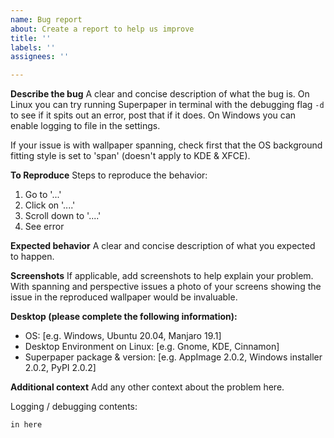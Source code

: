 ```yaml
---
name: Bug report
about: Create a report to help us improve
title: ''
labels: ''
assignees: ''

---
```


**Describe the bug**
A clear and concise description of what the bug is. On Linux you can try running Superpaper in terminal with the debugging flag `-d` to see if it spits out an error, post that if it does. On Windows you can enable logging to file in the settings.

If your issue is with wallpaper spanning, check first that the OS background fitting style is set to 'span' (doesn't apply to KDE & XFCE).

**To Reproduce**
Steps to reproduce the behavior:
1. Go to '...'
2. Click on '....'
3. Scroll down to '....'
4. See error

**Expected behavior**
A clear and concise description of what you expected to happen.

**Screenshots**
If applicable, add screenshots to help explain your problem. With spanning and perspective issues a photo of your screens showing the issue in the reproduced wallpaper would be invaluable.

**Desktop (please complete the following information):**
 - OS: [e.g. Windows, Ubuntu 20.04, Manjaro 19.1]
 - Desktop Environment on Linux: [e.g. Gnome, KDE, Cinnamon]
 - Superpaper package & version: [e.g. AppImage 2.0.2, Windows installer 2.0.2, PyPI 2.0.2]

**Additional context**
Add any other context about the problem here.

Logging / debugging contents:
```
in here
```
